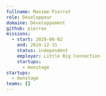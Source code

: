 ```yaml
---
fullname: Maxime Pierrot
role: Développeur
domaine: Développement
github: pierrax
missions:
  - start: 2020-06-02
    end: 2024-12-31
    status: independent
    employer: Little Big Connection
    startups:
      - monstage
startups:
  - monstage
teams: []
---
```

